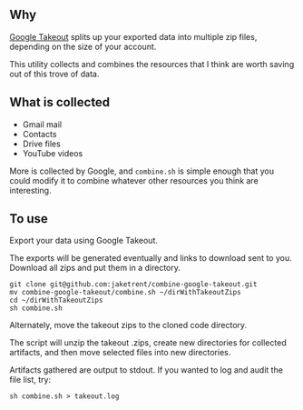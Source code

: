 
## Why

[Google Takeout](https://support.google.com/accounts/answer/3024190?hl=en) splits up your exported data into multiple zip files, depending on the size of your account.

This utility collects and combines the resources that I think are worth saving out of this trove of data.

## What is collected

- Gmail mail
- Contacts
- Drive files
- YouTube videos

More is collected by Google, and `combine.sh` is simple enough that you could modify it to combine whatever other resources you think are interesting.

## To use

Export your data using Google Takeout.

The exports will be generated eventually and links to download sent to you.  Download all zips and put them in a directory.

```
git clone git@github.com:jaketrent/combine-google-takeout.git
mv combine-google-takeout/combine.sh ~/dirWithTakeoutZips
cd ~/dirWithTakeoutZips
sh combine.sh
```

Alternately, move the takeout zips to the cloned code directory.

The script will unzip the takeout .zips, create new directories for collected artifacts, and then move selected files into new directories.

Artifacts gathered are output to stdout.  If you wanted to log and audit the file list, try:

```
sh combine.sh > takeout.log
```
